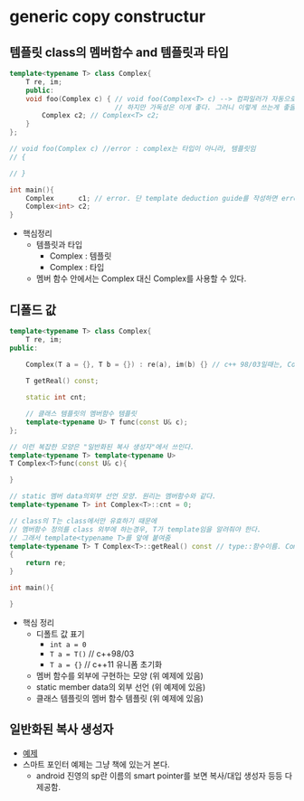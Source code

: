 # generic copy constructur

## 템플릿 class의 멤버함수 and 템플릿과 타입

```c++
template<typename T> class Complex{
    T re, im;
    public:
    void foo(Complex c) { // void foo(Complex<T> c) --> 컴파일러가 자동으로 이렇게 인식해준다.. 
                          // 하지만 가독성은 이게 좋다. 그러니 이렇게 쓰는게 좋을듯 (오픈소스는 근데 생략한 채로 많이 쓴다. )
        Complex c2; // Complex<T> c2;
    }
};

// void foo(Complex c) //error : complex는 타입이 아니라, 템플릿임
// {

// }

int main(){
    Complex      c1; // error. 단 template deduction guide를 작성하면 error안나게 할수는 있음 ( 아마 default 생성자에 guide 줄듯.)
    Complex<int> c2;
}

```

- 핵심정리
  - 템플릿과 타입
    - Complex : 템플릿
    - Complex<T> : 타입
  - 멤버 함수 안에서는 Complex<T> 대신 Complex를 사용할 수 있다. 

## 디폴드 값

```c++
template<typename T> class Complex{
    T re, im;
public:
    
    Complex(T a = {}, T b = {}) : re(a), im(b) {} // c++ 98/03일때는, Complex(T a = T(), T b = T()) : re(a), im(b) {} 이렇게 씀

    T getReal() const;

    static int cnt;

    // 클래스 템플릿의 멤버함수 템플릿
    template<typename U> T func(const U& c);
};

// 이런 복잡한 모양은 "일반화된 복사 생성자"에서 쓰인다. 
template<typename T> template<typename U>
T Complex<T>func(const U& c){

}

// static 멤버 data의외부 선언 모양. 원리는 멤버함수와 같다. 
template<typename T> int Complex<T>::cnt = 0; 

// class의 T는 class에서만 유효하기 때문에
// 멤버함수 정의를 class 외부에 하는경우, T가 template임을 알려줘야 한다. 
// 그래서 template<typename T>를 앞에 붙여줌
template<typename T> T Complex<T>::getReal() const // type::함수이름. Complex::getReal()는 안된다.. type위치에 template이 왔으니까.
{
    return re;
}

int main(){

}


```

- 핵심 정리
  - 디폴트 값 표기
    - `int a = 0`
    - `T a = T()`  // c++98/03
    - `T a = {}`  // c++11 유니폼 초기화
  - 멤버 함수를 외부에 구현하는 모양 (위 예제에 있음)
  - static member data의 외부 선언  (위 예제에 있음)
  - 클래스 템플릿의 멤버 함수 템플릿  (위 예제에 있음)

## 일반화된 복사 생성자

- [예제](./generic_copy_constructor2.cpp)
- 스마트 포인터 예제는 그냥 책에 있는거 본다. 
  - android 진영의 sp란 이름의 smart pointer를 보면 복사/대입 생성자 등등 다 제공함.

